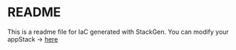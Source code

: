 # README
This is a readme file for IaC generated with StackGen.
You can modify your appStack -> [here](http://stage.dev.stackgen.com/appstacks/49ae224d-f9cd-46aa-93b8-ab74f3ad1082)
